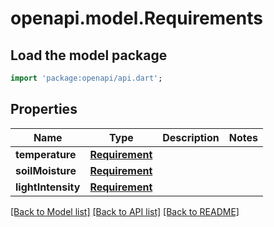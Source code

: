 # openapi.model.Requirements

## Load the model package
```dart
import 'package:openapi/api.dart';
```

## Properties
Name | Type | Description | Notes
------------ | ------------- | ------------- | -------------
**temperature** | [**Requirement**](Requirement.md) |  | 
**soilMoisture** | [**Requirement**](Requirement.md) |  | 
**lightIntensity** | [**Requirement**](Requirement.md) |  | 

[[Back to Model list]](../README.md#documentation-for-models) [[Back to API list]](../README.md#documentation-for-api-endpoints) [[Back to README]](../README.md)


